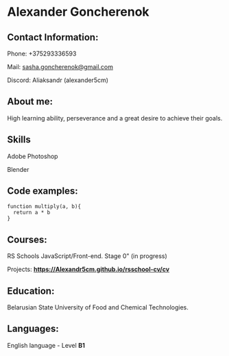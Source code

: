 
# Alexander Goncherenok

## Contact Information:

Phone: +375293336593

Mail: sasha.goncherenok@gmail.com

Discord: Aliaksandr (alexander5cm)

## About me:

High learning ability, perseverance and a great desire to achieve their goals.

## Skills

Adobe Photoshop

Blender

## Code examples:

```
function multiply(a, b){
  return a * b
}
```

## Courses:

RS Schools JavaScript/Front-end. Stage 0" (in progress)

Projects: **https://Alexandr5cm.github.io/rsschool-cv/cv**

## Education:

Belarusian State University of Food and Chemical Technologies.

## Languages:

English language - Level **B1**
